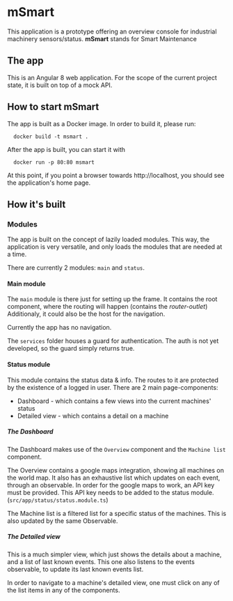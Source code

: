 # mSmart

This application is a prototype offering an overview console for industrial machinery sensors/status.
**mSmart** stands for Smart Maintenance

## The app

This is an Angular 8 web application. For the scope of the current project state, it is built on top of a mock API.

## How to start mSmart

The app is built as a Docker image. In order to build it, please run:

```
  docker build -t msmart .
```

After the app is built, you can start it with
```
  docker run -p 80:80 msmart
```

At this point, if you point a browser towards http://localhost, you should see the application's home page.

## How it's built

### Modules
The app is built on the concept of lazily loaded modules. This way, the application is very versatile, and only loads the modules that are needed at a time.

There are currently 2 modules: `main` and `status`. 

#### Main module
The `main` module is there just for setting up the frame.
It contains the root component, where the routing will happen (contains the _router-outlet_)
Additionaly, it could also be the host for the navigation.

Currently the app has no navigation.

The `services` folder houses a guard for authentication. The auth is not yet developed, so the guard simply returns true.

#### Status module
This module contains the status data & info.
The routes to it are protected by the existence of a logged in user.
There are 2 main page-components: 

* Dashboard - which contains a few views into the current machines' status
* Detailed view - which contains a detail on a machine

##### The Dashboard
The Dashboard makes use of the `Overview` component and the `Machine list` component.

The Overview contains a google maps integration, showing all machines on the world map. It also has an exhaustive list which updates on each event, through an observable.
In order for the google maps to work, an API key must be provided. This API key needs to be added to the status module. (`src/app/status/status.module.ts`)

The Machine list is a filtered list for a specific status of the machines. This is also updated by the same Observable.


##### The Detailed view
This is a much simpler view, which just shows the details about a machine, and a list of last known events.
This one also listens to the events observable, to update its last known events list.

In order to navigate to a machine's detailed view, one must click on any of the list items in any of the components.
